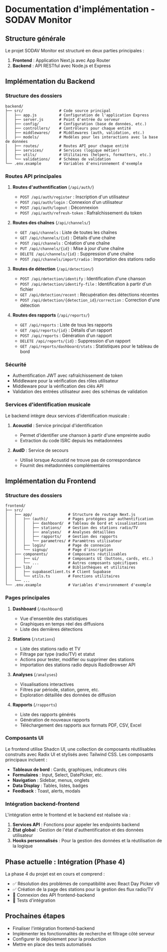 # Documentation d'implémentation - SODAV Monitor

## Structure générale

Le projet SODAV Monitor est structuré en deux parties principales :

1. **Frontend** : Application Next.js avec App Router
2. **Backend** : API RESTful avec Node.js et Express

## Implémentation du Backend

### Structure des dossiers

```
backend/
├── src/                # Code source principal
│   ├── app.js          # Configuration de l'application Express
│   ├── server.js       # Point d'entrée du serveur
│   ├── config/         # Configuration (base de données, etc.)
│   ├── controllers/    # Contrôleurs pour chaque entité
│   ├── middlewares/    # Middlewares (auth, validation, etc.)
│   ├── models/         # Modèles pour les interactions avec la base de données
│   ├── routes/         # Routes API pour chaque entité
│   ├── services/       # Services (logique métier)
│   ├── utils/          # Utilitaires (helpers, formatters, etc.)
│   └── validations/    # Schémas de validation
└── .env.example        # Variables d'environnement d'exemple
```

### Routes API principales

1. **Routes d'authentification** (`/api/auth/`)
   - `POST /api/auth/register` : Inscription d'un utilisateur
   - `POST /api/auth/login` : Connexion d'un utilisateur
   - `POST /api/auth/logout` : Déconnexion
   - `POST /api/auth/refresh-token` : Rafraîchissement du token

2. **Routes des chaînes** (`/api/channels/`)
   - `GET /api/channels` : Liste de toutes les chaînes
   - `GET /api/channels/{id}` : Détails d'une chaîne
   - `POST /api/channels` : Création d'une chaîne
   - `PUT /api/channels/{id}` : Mise à jour d'une chaîne
   - `DELETE /api/channels/{id}` : Suppression d'une chaîne
   - `POST /api/channels/import/radio` : Importation des stations radio

3. **Routes de détection** (`/api/detection/`)
   - `POST /api/detection/identify` : Identification d'une chanson
   - `POST /api/detection/identify-file` : Identification à partir d'un fichier
   - `GET /api/detection/recent` : Récupération des détections récentes
   - `POST /api/detection/{detection_id}/correction` : Correction d'une détection

4. **Routes des rapports** (`/api/reports/`)
   - `GET /api/reports` : Liste de tous les rapports
   - `GET /api/reports/{id}` : Détails d'un rapport
   - `POST /api/reports` : Génération d'un rapport
   - `DELETE /api/reports/{id}` : Suppression d'un rapport
   - `GET /api/reports/dashboard/stats` : Statistiques pour le tableau de bord

### Sécurité

- Authentification JWT avec rafraîchissement de token
- Middleware pour la vérification des rôles utilisateur
- Middleware pour la vérification des clés API
- Validation des entrées utilisateur avec des schémas de validation

### Services d'identification musicale

Le backend intègre deux services d'identification musicale :

1. **Acoustid** : Service principal d'identification
   - Permet d'identifier une chanson à partir d'une empreinte audio
   - Extraction du code ISRC depuis les métadonnées

2. **AudD** : Service de secours
   - Utilisé lorsque Acoustid ne trouve pas de correspondance
   - Fournit des métadonnées complémentaires

## Implémentation du Frontend

### Structure des dossiers

```
frontend/
├── src/
│   ├── app/                # Structure de routage Next.js
│   │   ├── (auth)/         # Pages protégées par authentification
│   │   │   ├── dashboard/  # Tableau de bord et visualisations
│   │   │   ├── stations/   # Gestion des stations radio/TV
│   │   │   ├── analyses/   # Analyses détaillées
│   │   │   ├── rapports/   # Gestion des rapports
│   │   │   └── parametres/ # Paramètres utilisateur
│   │   ├── login/          # Page de connexion
│   │   └── signup/         # Page d'inscription
│   ├── components/         # Composants réutilisables
│   │   ├── ui/             # Composants UI (buttons, cards, etc.)
│   │   └── ...             # Autres composants spécifiques
│   ├── lib/                # Bibliothèques et utilitaires
│   │   ├── supabaseClient.ts # Client Supabase
│   │   └── utils.ts        # Fonctions utilitaires
│   └── ...
└── .env.example            # Variables d'environnement d'exemple
```

### Pages principales

1. **Dashboard** (`/dashboard`)
   - Vue d'ensemble des statistiques
   - Graphiques en temps réel des diffusions
   - Liste des dernières détections

2. **Stations** (`/stations`)
   - Liste des stations radio et TV
   - Filtrage par type (radio/TV) et statut
   - Actions pour tester, modifier ou supprimer des stations
   - Importation des stations radio depuis RadioBrowser API

3. **Analyses** (`/analyses`)
   - Visualisations interactives
   - Filtres par période, station, genre, etc.
   - Exploration détaillée des données de diffusion

4. **Rapports** (`/rapports`)
   - Liste des rapports générés
   - Génération de nouveaux rapports
   - Téléchargement des rapports aux formats PDF, CSV, Excel

### Composants UI

Le frontend utilise Shadcn UI, une collection de composants réutilisables construits avec Radix UI et stylisés avec Tailwind CSS. Les composants principaux incluent :

- **Tableaux de bord** : Cards, graphiques, indicateurs clés
- **Formulaires** : Input, Select, DatePicker, etc.
- **Navigation** : Sidebar, menus, onglets
- **Data Display** : Tables, listes, badges
- **Feedback** : Toast, alerts, modals

### Intégration backend-frontend

L'intégration entre le frontend et le backend est réalisée via :

1. **Services API** : Fonctions pour appeler les endpoints backend
2. **État global** : Gestion de l'état d'authentification et des données utilisateur
3. **Hooks personnalisés** : Pour la gestion des données et la réutilisation de la logique

## Phase actuelle : Intégration (Phase 4)

La phase 4 du projet est en cours et comprend :

- ✅ Résolution des problèmes de compatibilité avec React Day Picker v9
- ✅ Création de la page des stations pour la gestion des flux radio/TV
- 🔄 Connexion des API frontend-backend
- 🔄 Tests d'intégration

## Prochaines étapes

- Finaliser l'intégration frontend-backend
- Implémenter les fonctionnalités de recherche et filtrage côté serveur
- Configurer le déploiement pour la production
- Mettre en place des tests automatisés 